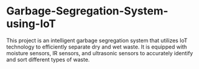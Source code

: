 # Garbage-Segregation-System-using-IoT
This project is an intelligent garbage segregation system that utilizes IoT technology to efficiently separate dry and wet waste. It is equipped with moisture sensors, IR sensors, and ultrasonic sensors to accurately identify and sort different types of waste. 
